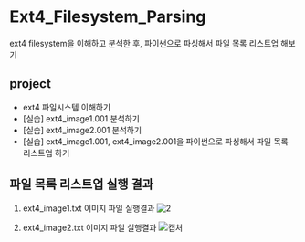 # Ext4_Filesystem_Parsing
ext4 filesystem을 이해하고 분석한 후, 파이썬으로 파싱해서 파일 목록 리스트업 해보기

## project
* ext4 파일시스템 이해하기
* [실습] ext4_image1.001 분석하기
* [실습] ext4_image2.001 분석하기
* [실습] ext4_image1.001, ext4_image2.001을 파이썬으로 파싱해서 파일 목록 리스트업 하기

## 파일 목록 리스트업 실행 결과
1. ext4_image1.txt 이미지 파일 실행결과
![2](https://user-images.githubusercontent.com/68969252/94995805-a9d1ae80-05db-11eb-895d-00d5b5aa3866.PNG)

2. ext4_image2.txt 이미지 파일 실행결과
![캡처](https://user-images.githubusercontent.com/68969252/94995784-8870c280-05db-11eb-8420-b868326b40a3.PNG)
